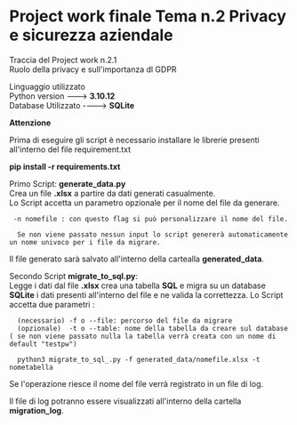 # Project work finale Tema n.2 Privacy e sicurezza aziendale
Traccia del Project work n.2.1  
Ruolo della privacy e sull'importanza dl GDPR

Linguaggio utilizzato  
Python version --->  **3.10.12**  
Database Utilizzato ---->  **SQLite**

**Attenzione**

Prima di eseguire gli script è necessario installare le librerie presenti all'interno del file requirement.txt

**pip install -r requirements.txt**

Primo Script: **generate_data.py**  
  Crea un file **.xlsx** a partire da dati generati casualmente.  
  Lo Script accetta un parametro opzionale per il nome del file da generare.  
  
     -n nomefile : con questo flag si può personalizzare il nome del file.  
     
      Se non viene passato nessun input lo script genererà automaticamente un nome univoco per i file da migrare.
      
  Il file generato sarà salvato all'interno della cartealla **generated_data**.

    
Secondo Script **migrate_to_sql.py**:  
  Legge i dati dal file **.xlsx** crea una tabella **SQL** e  migra su un database **SQLite** i dati presenti all'interno del file e ne valida la correttezza.
  Lo Script accetta due parametri :
      
      (necessario) -f o --file: percorso del file da migrare
      (opzionale)  -t o --table: nome della tabella da creare sul database ( se non viene passato nulla la tabella verrà creata con un nome di default "testpw")
      
      python3 migrate_to_sql_.py -f generated_data/nomefile.xlsx -t nometabella
  
  
  Se l'operazione riesce il nome del file verrà registrato in un file di log.
  
  Il file di log potranno essere visualizzati all'interno della cartella **migration_log**.


